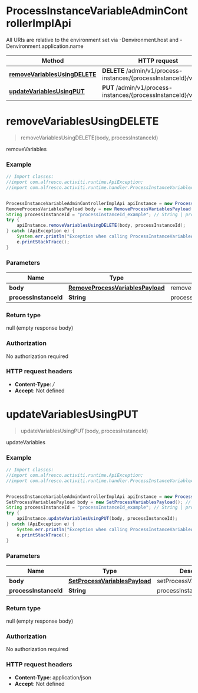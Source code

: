 # ProcessInstanceVariableAdminControllerImplApi

All URIs are relative to the environment set via -Denvironment.host and -Denvironment.application.name

Method | HTTP request | Description
------------- | ------------- | -------------
[**removeVariablesUsingDELETE**](ProcessInstanceVariableAdminControllerImplApi.md#removeVariablesUsingDELETE) | **DELETE** /admin/v1/process-instances/{processInstanceId}/variables | removeVariables
[**updateVariablesUsingPUT**](ProcessInstanceVariableAdminControllerImplApi.md#updateVariablesUsingPUT) | **PUT** /admin/v1/process-instances/{processInstanceId}/variables | updateVariables

<a name="removeVariablesUsingDELETE"></a>
# **removeVariablesUsingDELETE**
> removeVariablesUsingDELETE(body, processInstanceId)

removeVariables

### Example
```java
// Import classes:
//import com.alfresco.activiti.runtime.ApiException;
//import com.alfresco.activiti.runtime.handler.ProcessInstanceVariableAdminControllerImplApi;


ProcessInstanceVariableAdminControllerImplApi apiInstance = new ProcessInstanceVariableAdminControllerImplApi();
RemoveProcessVariablesPayload body = new RemoveProcessVariablesPayload(); // RemoveProcessVariablesPayload | removeProcessVariablesPayload
String processInstanceId = "processInstanceId_example"; // String | processInstanceId
try {
    apiInstance.removeVariablesUsingDELETE(body, processInstanceId);
} catch (ApiException e) {
    System.err.println("Exception when calling ProcessInstanceVariableAdminControllerImplApi#removeVariablesUsingDELETE");
    e.printStackTrace();
}
```

### Parameters

Name | Type | Description  | Notes
------------- | ------------- | ------------- | -------------
 **body** | [**RemoveProcessVariablesPayload**](RemoveProcessVariablesPayload.md)| removeProcessVariablesPayload |
 **processInstanceId** | **String**| processInstanceId |

### Return type

null (empty response body)

### Authorization

No authorization required

### HTTP request headers

 - **Content-Type**: */*
 - **Accept**: Not defined

<a name="updateVariablesUsingPUT"></a>
# **updateVariablesUsingPUT**
> updateVariablesUsingPUT(body, processInstanceId)

updateVariables

### Example
```java
// Import classes:
//import com.alfresco.activiti.runtime.ApiException;
//import com.alfresco.activiti.runtime.handler.ProcessInstanceVariableAdminControllerImplApi;


ProcessInstanceVariableAdminControllerImplApi apiInstance = new ProcessInstanceVariableAdminControllerImplApi();
SetProcessVariablesPayload body = new SetProcessVariablesPayload(); // SetProcessVariablesPayload | setProcessVariablesPayload
String processInstanceId = "processInstanceId_example"; // String | processInstanceId
try {
    apiInstance.updateVariablesUsingPUT(body, processInstanceId);
} catch (ApiException e) {
    System.err.println("Exception when calling ProcessInstanceVariableAdminControllerImplApi#updateVariablesUsingPUT");
    e.printStackTrace();
}
```

### Parameters

Name | Type | Description  | Notes
------------- | ------------- | ------------- | -------------
 **body** | [**SetProcessVariablesPayload**](SetProcessVariablesPayload.md)| setProcessVariablesPayload |
 **processInstanceId** | **String**| processInstanceId |

### Return type

null (empty response body)

### Authorization

No authorization required

### HTTP request headers

 - **Content-Type**: application/json
 - **Accept**: Not defined

